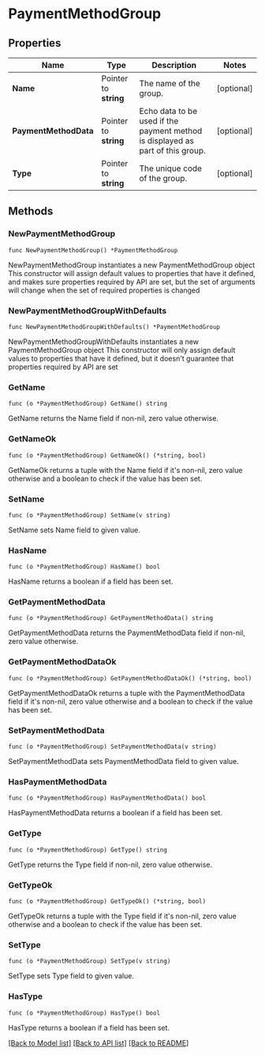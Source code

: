 # PaymentMethodGroup

## Properties

Name | Type | Description | Notes
------------ | ------------- | ------------- | -------------
**Name** | Pointer to **string** | The name of the group. | [optional] 
**PaymentMethodData** | Pointer to **string** | Echo data to be used if the payment method is displayed as part of this group. | [optional] 
**Type** | Pointer to **string** | The unique code of the group. | [optional] 

## Methods

### NewPaymentMethodGroup

`func NewPaymentMethodGroup() *PaymentMethodGroup`

NewPaymentMethodGroup instantiates a new PaymentMethodGroup object
This constructor will assign default values to properties that have it defined,
and makes sure properties required by API are set, but the set of arguments
will change when the set of required properties is changed

### NewPaymentMethodGroupWithDefaults

`func NewPaymentMethodGroupWithDefaults() *PaymentMethodGroup`

NewPaymentMethodGroupWithDefaults instantiates a new PaymentMethodGroup object
This constructor will only assign default values to properties that have it defined,
but it doesn't guarantee that properties required by API are set

### GetName

`func (o *PaymentMethodGroup) GetName() string`

GetName returns the Name field if non-nil, zero value otherwise.

### GetNameOk

`func (o *PaymentMethodGroup) GetNameOk() (*string, bool)`

GetNameOk returns a tuple with the Name field if it's non-nil, zero value otherwise
and a boolean to check if the value has been set.

### SetName

`func (o *PaymentMethodGroup) SetName(v string)`

SetName sets Name field to given value.

### HasName

`func (o *PaymentMethodGroup) HasName() bool`

HasName returns a boolean if a field has been set.

### GetPaymentMethodData

`func (o *PaymentMethodGroup) GetPaymentMethodData() string`

GetPaymentMethodData returns the PaymentMethodData field if non-nil, zero value otherwise.

### GetPaymentMethodDataOk

`func (o *PaymentMethodGroup) GetPaymentMethodDataOk() (*string, bool)`

GetPaymentMethodDataOk returns a tuple with the PaymentMethodData field if it's non-nil, zero value otherwise
and a boolean to check if the value has been set.

### SetPaymentMethodData

`func (o *PaymentMethodGroup) SetPaymentMethodData(v string)`

SetPaymentMethodData sets PaymentMethodData field to given value.

### HasPaymentMethodData

`func (o *PaymentMethodGroup) HasPaymentMethodData() bool`

HasPaymentMethodData returns a boolean if a field has been set.

### GetType

`func (o *PaymentMethodGroup) GetType() string`

GetType returns the Type field if non-nil, zero value otherwise.

### GetTypeOk

`func (o *PaymentMethodGroup) GetTypeOk() (*string, bool)`

GetTypeOk returns a tuple with the Type field if it's non-nil, zero value otherwise
and a boolean to check if the value has been set.

### SetType

`func (o *PaymentMethodGroup) SetType(v string)`

SetType sets Type field to given value.

### HasType

`func (o *PaymentMethodGroup) HasType() bool`

HasType returns a boolean if a field has been set.


[[Back to Model list]](../README.md#documentation-for-models) [[Back to API list]](../README.md#documentation-for-api-endpoints) [[Back to README]](../README.md)


